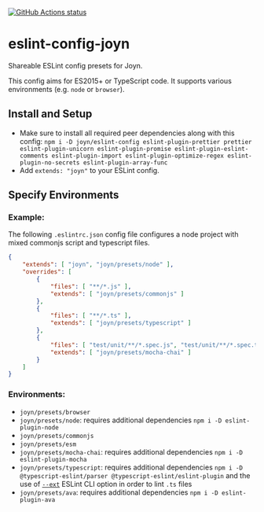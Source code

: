 [![GitHub Actions status](https://github.com/joyn/eslint-config/workflows/CI/badge.svg)](https://github.com/joyn/eslint-config/actions)

# eslint-config-joyn

Shareable ESLint config presets for Joyn.

This config aims for ES2015+ or TypeScript code. It supports various environments (e.g. `node` or `browser`).

## Install and Setup

* Make sure to install all required peer dependencies along with this config: `npm i -D joyn/eslint-config eslint-plugin-prettier prettier eslint-plugin-unicorn eslint-plugin-promise eslint-plugin-eslint-comments eslint-plugin-import eslint-plugin-optimize-regex eslint-plugin-no-secrets eslint-plugin-array-func`
* Add `extends: "joyn"` to your ESLint config.

## Specify Environments

### Example:

The following `.eslintrc.json` config file configures a node project with mixed commonjs script and typescript files.

```json
{
    "extends": [ "joyn", "joyn/presets/node" ],
    "overrides": [
        {
            "files": [ "**/*.js" ],
            "extends": [ "joyn/presets/commonjs" ]
        },
        {
            "files": [ "**/*.ts" ],
            "extends": [ "joyn/presets/typescript" ]
        },
        {
            "files": [ "test/unit/**/*.spec.js", "test/unit/**/*.spec.ts" ],
            "extends": [ "joyn/presets/mocha-chai" ]
        }
    ]
}
```

### Environments:

* `joyn/presets/browser`
* `joyn/presets/node`: requires additional dependencies `npm i -D eslint-plugin-node`
* `joyn/presets/commonjs`
* `joyn/presets/esm`
* `joyn/presets/mocha-chai`: requires additional dependencies `npm i -D eslint-plugin-mocha`
* `joyn/presets/typescript`: requires additional dependencies `npm i -D @typescript-eslint/parser @typescript-eslint/eslint-plugin` and the use of [`--ext`](https://eslint.org/docs/user-guide/command-line-interface#ext) ESLint CLI option in order to lint `.ts` files
* `joyn/presets/ava`: requires additional dependencies `npm i -D eslint-plugin-ava`
